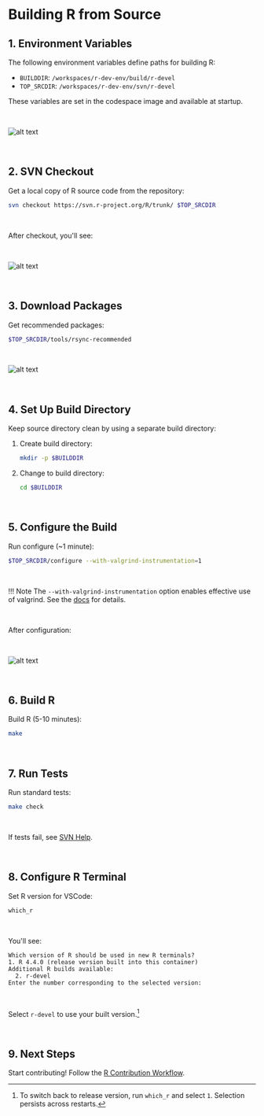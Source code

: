 # Building R from Source

## 1. Environment Variables

The following environment variables define paths for building R:

- `BUILDDIR`: `/workspaces/r-dev-env/build/r-devel`
- `TOP_SRCDIR`: `/workspaces/r-dev-env/svn/r-devel`

These variables are set in the codespace image and available at startup.

 

![alt text](../assets/rdev6.png)

 

## 2. SVN Checkout

Get a local copy of R source code from the repository:

```bash
svn checkout https://svn.r-project.org/R/trunk/ $TOP_SRCDIR
```

 

After checkout, you'll see:

 

![alt text](../assets/rdev8.png)

 

## 3. Download Packages

Get recommended packages:

```bash
$TOP_SRCDIR/tools/rsync-recommended
```

 

![alt text](../assets/rdev9.png)

 

## 4. Set Up Build Directory

Keep source directory clean by using a separate build directory:

1. Create build directory:

   ```bash
   mkdir -p $BUILDDIR
   ```

2. Change to build directory:

   ```bash
   cd $BUILDDIR
   ```

 

## 5. Configure the Build

Run configure (~1 minute):

```bash
$TOP_SRCDIR/configure --with-valgrind-instrumentation=1
```

 

!!! Note
    The `--with-valgrind-instrumentation` option enables effective use of
    valgrind. See the [docs](https://cran.r-project.org/doc/manuals/R-exts.html#Using-valgrind)
    for details.

 

After configuration:

 

![alt text](../assets/rdev7.png)

 

## 6. Build R

Build R (5-10 minutes):

```bash
make
```

 

## 7. Run Tests

Run standard tests:

```bash
make check
```

 

If tests fail, see [SVN Help](./svn_help.md).

 

## 8. Configure R Terminal

Set R version for VSCode:

```bash
which_r
```

 

You'll see:

```text
Which version of R should be used in new R terminals?
1. R 4.4.0 (release version built into this container)
Additional R builds available:
  2. r-devel
Enter the number corresponding to the selected version:
```

 

Select `r-devel` to use your built version.[^1]

[^1]: To switch back to release version, run `which_r` and select `1`.
    Selection persists across restarts.

 

## 9. Next Steps

Start contributing! Follow the [R Contribution Workflow](./contribution_workflow.md).
